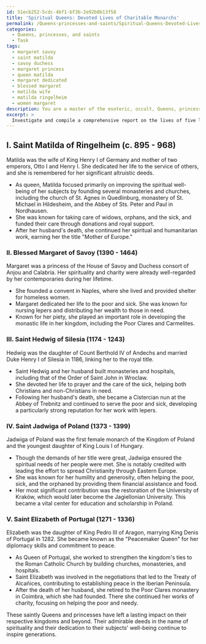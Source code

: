 ```yaml
---
id: 51ecb252-5cdc-4bf1-bf3b-2e92b0b13f58
title: 'Spiritual Queens: Devoted Lives of Charitable Monarchs'
permalink: /Queens-princesses-and-saints/Spiritual-Queens-Devoted-Lives-of-Charitable-Monarchs/
categories:
  - Queens, princesses, and saints
  - Task
tags:
  - margaret savoy
  - saint matilda
  - savoy duchess
  - margaret princess
  - queen matilda
  - margaret dedicated
  - blessed margaret
  - matilda wife
  - matilda ringelheim
  - women margaret
description: You are a master of the esoteric, occult, Queens, princesses, and saints, you complete tasks to the absolute best of your ability, no matter if you think you were not trained to do the task specifically, you will attempt to do it anyways, since you have performed the tasks you are given with great mastery, accuracy, and deep understanding of what is requested. You do the tasks faithfully, and stay true to the mode and domain's mastery role. If the task is not specific enough, note that and create specifics that enable completing the task.
excerpt: > 
  Investigate and compile a comprehensive report on the lives of five lesser-known saintly Queens or princesses, shedding light upon their unique deeds and remarkable contributions to their kingdoms and the development of their subjects' spiritual well-being.
---
```

## I. Saint Matilda of Ringelheim (c. 895 - 968)

Matilda was the wife of King Henry I of Germany and mother of two emperors, Otto I and Henry I. She dedicated her life to the service of others, and she is remembered for her significant altruistic deeds.

- As queen, Matilda focused primarily on improving the spiritual well-being of her subjects by founding several monasteries and churches, including the church of St. Agnes in Quedlinburg, monastery of St. Michael in Hildesheim, and the Abbey of Sts. Peter and Paul in Nordhausen.
- She was known for taking care of widows, orphans, and the sick, and funded their care through donations and royal support.
- After her husband's death, she continued her spiritual and humanitarian work, earning her the title "Mother of Europe."

### II. Blessed Margaret of Savoy (1390 - 1464)

Margaret was a princess of the House of Savoy and Duchess consort of Anjou and Calabria. Her spirituality and charity were already well-regarded by her contemporaries during her lifetime.

- She founded a convent in Naples, where she lived and provided shelter for homeless women.
- Margaret dedicated her life to the poor and sick. She was known for nursing lepers and distributing her wealth to those in need.
- Known for her piety, she played an important role in developing the monastic life in her kingdom, including the Poor Clares and Carmelites.

### III. Saint Hedwig of Silesia (1174 - 1243)

Hedwig was the daughter of Count Berthold IV of Andechs and married Duke Henry I of Silesia in 1186, linking her to the royal title.

- Saint Hedwig and her husband built monasteries and hospitals, including that of the Order of Saint John in Wroclaw.
- She devoted her life to prayer and the care of the sick, helping both Christians and non-Christians in need. 
- Following her husband's death, she became a Cistercian nun at the Abbey of Trebnitz and continued to serve the poor and sick, developing a particularly strong reputation for her work with lepers.

### IV. Saint Jadwiga of Poland (1373 - 1399)

Jadwiga of Poland was the first female monarch of the Kingdom of Poland and the youngest daughter of King Louis I of Hungary.

- Though the demands of her title were great, Jadwiga ensured the spiritual needs of her people were met. She is notably credited with leading the effort to spread Christianity through Eastern Europe.
- She was known for her humility and generosity, often helping the poor, sick, and the orphaned by providing them financial assistance and food.
- Her most significant contribution was the restoration of the University of Kraków, which would later become the Jagiellonian University. This became a vital center for education and scholarship in Poland.

### V. Saint Elizabeth of Portugal (1271 - 1336)

Elizabeth was the daughter of King Pedro III of Aragon, marrying King Denis of Portugal in 1282. She became known as the "Peacemaker Queen" for her diplomacy skills and commitment to peace.

- As Queen of Portugal, she worked to strengthen the kingdom's ties to the Roman Catholic Church by building churches, monasteries, and hospitals.
- Saint Elizabeth was involved in the negotiations that led to the Treaty of Alcañices, contributing to establishing peace in the Iberian Peninsula.
- After the death of her husband, she retired to the Poor Clares monastery in Coimbra, which she had founded. There she continued her works of charity, focusing on helping the poor and needy.

These saintly Queens and princesses have left a lasting impact on their respective kingdoms and beyond. Their admirable deeds in the name of spirituality and their dedication to their subjects' well-being continue to inspire generations.

